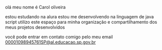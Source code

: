 olá meu nome é Carol oliveira

estou estudando na alura
estou me desenvolvendo na linguagem de java script
utilízo este espaço para minha organização e compartilhamento dos meus projetos desenvolvidos

você pode entrar em contato comigo pelo meu email 00001098945761SP@al.educacao.sp.gov.br
